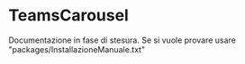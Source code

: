 # TeamsCarousel
Documentazione in fase di stesura. Se si vuole provare usare "packages/InstallazioneManuale.txt"